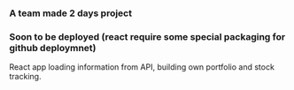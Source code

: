### A team made 2 days project
### Soon to be deployed (react require some special packaging for github deploymnet)


React app loading information from API, building own portfolio and stock tracking.

